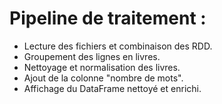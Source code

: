 # Pipeline de traitement :

- Lecture des fichiers et combinaison des RDD.
- Groupement des lignes en livres.
- Nettoyage et normalisation des livres.
- Ajout de la colonne "nombre de mots".
- Affichage du DataFrame nettoyé et enrichi.
